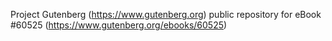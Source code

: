 Project Gutenberg (https://www.gutenberg.org) public repository for eBook #60525 (https://www.gutenberg.org/ebooks/60525)
